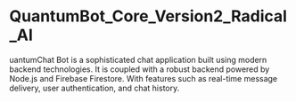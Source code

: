 # QuantumBot_Core_Version2_Radical_AI
uantumChat Bot is a sophisticated chat application built using modern backend technologies. It is coupled with a robust backend powered by Node.js and Firebase Firestore. With features such as real-time message delivery, user authentication, and chat history.
